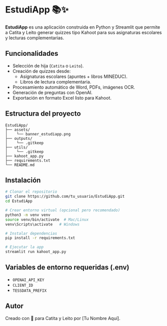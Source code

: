 
# EstudiApp 📚✨

**EstudiApp** es una aplicación construida en Python y Streamlit que permite a Catita y Leito generar quizzes tipo Kahoot para sus asignaturas escolares y lecturas complementarias.

## Funcionalidades
- Selección de hija (`Catita` o `Leito`).
- Creación de quizzes desde:
  - Asignaturas escolares (apuntes + libros MINEDUC).
  - Libros de lectura complementaria.
- Procesamiento automático de Word, PDFs, imágenes OCR.
- Generación de preguntas con OpenAI.
- Exportación en formato Excel listo para Kahoot.

## Estructura del proyecto
```
EstudiApp/
├── assets/
│    └── banner_estudiapp.png
├── outputs/
│    └── .gitkeep
├── utils/
│    └── .gitkeep
├── kahoot_app.py
├── requirements.txt
└── README.md
```

## Instalación

```bash
# Clonar el repositorio
git clone https://github.com/tu_usuario/EstudiApp.git
cd EstudiApp

# Crear entorno virtual (opcional pero recomendado)
python3 -m venv venv
source venv/bin/activate  # Mac/Linux
venv\Scripts\activate   # Windows

# Instalar dependencias
pip install -r requirements.txt

# Ejecutar la app
streamlit run kahoot_app.py
```

## Variables de entorno requeridas (.env)
- `OPENAI_API_KEY`
- `CLIENT_ID`
- `TESSDATA_PREFIX`

## Autor
Creado con 💙 para Catita y Leito por [Tu Nombre Aquí].
